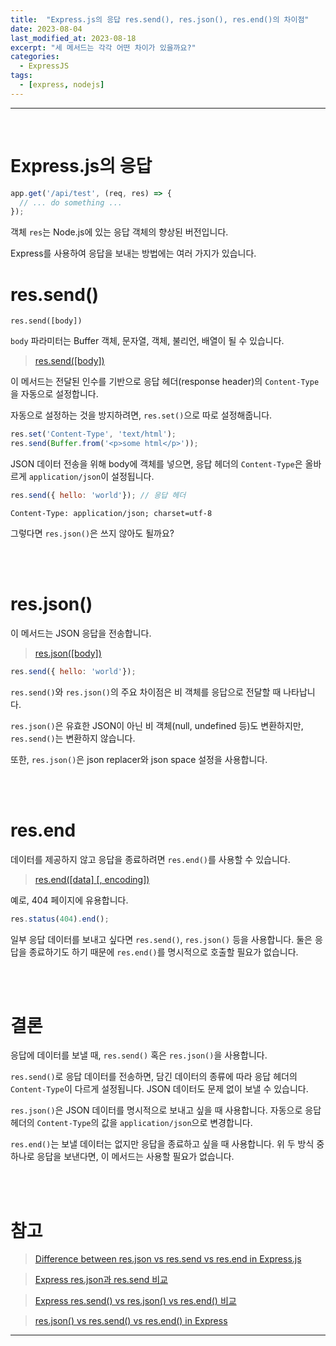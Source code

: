 ```yaml
---
title:  "Express.js의 응답 res.send(), res.json(), res.end()의 차이점"
date: 2023-08-04
last_modified_at: 2023-08-18
excerpt: "세 메서드는 각각 어떤 차이가 있을까요?"
categories:
  - ExpressJS
tags:
  - [express, nodejs]
---
```


---

<br>

# Express.js의 응답

```javascript
app.get('/api/test', (req, res) => {
  // ... do something ...
});
```

객체 `res`는 Node.js에 있는 응답 객체의 향상된 버전입니다.

Express를 사용하여 응답을 보내는 방법에는 여러 가지가 있습니다.

# res.send()

`res.send([body])`

`body` 파라미터는 Buffer 객체, 문자열, 객체, 불리언, 배열이 될 수 있습니다.

> [res.send([body])](https://expressjs.com/en/4x/api.html#res.send)

이 메서드는 전달된 인수를 기반으로 응답 헤더(response header)의 `Content-Type`을 자동으로 설정합니다.

자동으로 설정하는 것을 방지하려면, `res.set()`으로 따로 설정해줍니다.

```javascript
res.set('Content-Type', 'text/html');
res.send(Buffer.from('<p>some html</p>'));
```

JSON 데이터 전송을 위해 body에 객체를 넣으면, 응답 헤더의 `Content-Type`은 올바르게 `application/json`이 설정됩니다.

```javascript
res.send({ hello: 'world'}); // 응답 헤더
```

```
Content-Type: application/json; charset=utf-8
```

그렇다면 `res.json()`은 쓰지 않아도 될까요?

<br>
<br>

# res.json()

이 메서드는 JSON 응답을 전송합니다.

> [res.json([body])](https://expressjs.com/en/4x/api.html#res.json)

```javascript
res.send({ hello: 'world'});
```

`res.send()`와 `res.json()`의 주요 차이점은 비 객체를 응답으로 전달할 때 나타납니다.

`res.json()`은 유효한 JSON이 아닌 비 객체(null, undefined 등)도 변환하지만, `res.send()`는 변환하지 않습니다.

또한, `res.json()`은 json replacer와 json space 설정을 사용합니다.

<br>
<br>

# res.end

데이터를 제공하지 않고 응답을 종료하려면 `res.end()`를 사용할 수 있습니다.

> [res.end([data] [, encoding])](https://expressjs.com/en/4x/api.html#res.end)

예로, 404 페이지에 유용합니다.

```javascript
res.status(404).end();
```

일부 응답 데이터를 보내고 싶다면 `res.send()`, `res.json()` 등을 사용합니다. 둘은 응답을 종료하기도 하기 때문에 `res.end()`를 명시적으로 호출할 필요가 없습니다.

<br>
<br>

# 결론

응답에 데이터를 보낼 때, `res.send()` 혹은 `res.json()`을 사용합니다.

`res.send()`로 응답 데이터를 전송하면, 담긴 데이터의 종류에 따라 응답 헤더의 `Content-Type`이 다르게 설정됩니다. JSON 데이터도 문제 없이 보낼 수 있습니다.

`res.json()`은 JSON 데이터를 명시적으로 보내고 싶을 때 사용합니다. 자동으로 응답 헤더의 `Content-Type`의 값을 `application/json`으로 변경합니다.

`res.end()`는 보낼 데이터는 없지만 응답을 종료하고 싶을 때 사용합니다. 위 두 방식 중 하나로 응답을 보낸다면, 이 메서드는 사용할 필요가 없습니다.

<br>
<br>

# 참고

> [Difference between res.json vs res.send vs res.end in Express.js](https://medium.com/gist-for-js/use-of-res-json-vs-res-send-vs-res-end-in-express-b50688c0cddf)

> [Express res.json과 res.send 비교](https://haeguri.github.io/2018/12/30/compare-response-json-send-func/)

> [Express res.send() vs res.json() vs res.end() 비교](https://yohanpro.com/posts/nodejs/express-response)

> [res.json() vs res.send() vs res.end() in Express](https://tpiros.dev/blog/res-json-vs-res-send-vs-res-end-in-express/)

---
